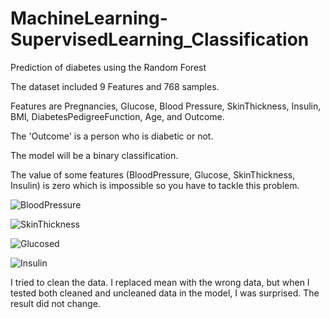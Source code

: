 # MachineLearning-SupervisedLearning_Classification
Prediction of diabetes using the Random Forest

The dataset included 9 Features and 768 samples.

Features are Pregnancies, Glucose, Blood Pressure, SkinThickness, Insulin, BMI, DiabetesPedigreeFunction, Age, and Outcome.

The 'Outcome' is a person who is diabetic or not.

The model will be a binary classification.

The value of some features (BloodPressure, Glucose, SkinThickness, Insulin) is zero which is impossible so you have to tackle this problem.


![BloodPressure](https://github.com/zinakhazaee/MachineLearning-SupervisedLearning_Classification/assets/51121676/784e29bd-a479-4f8f-9107-058e33633b6d)



![SkinThickness](https://github.com/zinakhazaee/MachineLearning-SupervisedLearning_Classification/assets/51121676/75c9b9f9-44a3-4892-8097-705faf5c5238)


![Glucosed](https://github.com/zinakhazaee/MachineLearning-SupervisedLearning_Classification/assets/51121676/1812577c-8087-40e6-9aff-3d0bd47176ed)



![Insulin](https://github.com/zinakhazaee/MachineLearning-SupervisedLearning_Classification/assets/51121676/440dfdcf-93b4-41d6-875e-384003a098bd)


I tried to clean the data. I replaced mean with the wrong data, but when I tested both cleaned and uncleaned data in the model, I was surprised.
The result did not change. 
